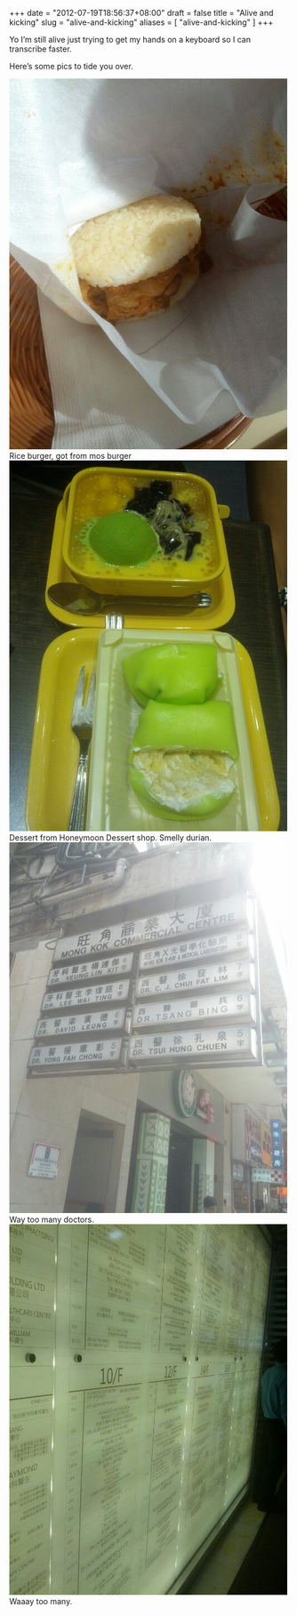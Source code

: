 +++
date = "2012-07-19T18:56:37+08:00"
draft = false
title = "Alive and kicking"
slug = "alive-and-kicking"
aliases = [
	"alive-and-kicking"
]
+++

Yo I’m still alive just trying to get my hands on a keyboard so I can transcribe faster.

Here’s some pics to tide you over.


![image](/images/2012/07/wpid-camerazoom-20120719155930440.jpg "CameraZOOM-20120719155930440.jpg")Rice burger, got from mos burger 
![image](/images/2012/07/wpid-camerazoom-20120719164213405.jpg "CameraZOOM-20120719164213405.jpg")Dessert from Honeymoon Dessert shop. Smelly durian. 
![image](/images/2012/07/wpid-camerazoom-20120719153955509.jpg "CameraZOOM-20120719153955509.jpg")Way too many doctors. 
![image](/images/2012/07/wpid-camerazoom-20120719132456590.jpg "CameraZOOM-20120719132456590.jpg")Waaay too many. 
